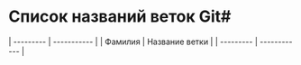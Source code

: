 # Список названий веток Git#


| --------- | ----------- |
| Фамилия   |  Название ветки |
| --------- | ------------ |


